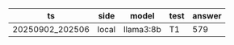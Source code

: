 | ts | side | model | test | answer |
|---|---|---|---|---|
| 20250902_202506 | local | llama3:8b | T1 | 579 |
